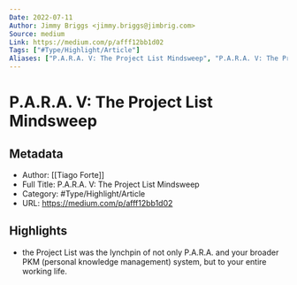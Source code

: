 ```yaml
---
Date: 2022-07-11
Author: Jimmy Briggs <jimmy.briggs@jimbrig.com>
Source: medium
Link: https://medium.com/p/afff12bb1d02
Tags: ["#Type/Highlight/Article"]
Aliases: ["P.A.R.A. V: The Project List Mindsweep", "P.A.R.A. V: The Project List Mindsweep"]
---
```

# P.A.R.A. V: The Project List Mindsweep

## Metadata
- Author: [[Tiago Forte]]
- Full Title: P.A.R.A. V: The Project List Mindsweep
- Category: #Type/Highlight/Article
- URL: https://medium.com/p/afff12bb1d02

## Highlights
- the Project List was the lynchpin of not only P.A.R.A. and your broader PKM (personal knowledge management) system, but to your entire working life.
